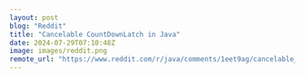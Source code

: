```yaml
---
layout: post
blog: "Reddit"
title: "Cancelable CountDownLatch in Java"
date: 2024-07-29T07:10:48Z
image: images/reddit.png
remote_url: "https://www.reddit.com/r/java/comments/1eet9ag/cancelable_countdownlatch_in_java/"
---
```

